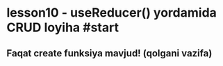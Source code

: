# lesson10 - useReducer() yordamida CRUD loyiha #start
## Faqat create funksiya mavjud! (qolgani vazifa)